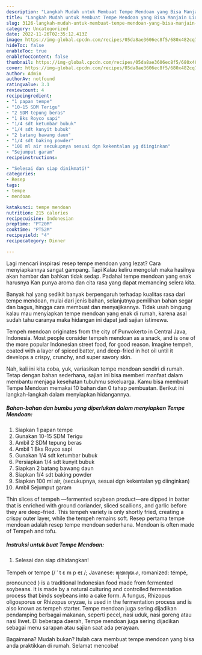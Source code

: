 ```yaml
---
description: "Langkah Mudah untuk Membuat Tempe Mendoan yang Bisa Manjain Lidah, Buat Buka Puasa Lezat"
title: "Langkah Mudah untuk Membuat Tempe Mendoan yang Bisa Manjain Lidah, Buat Buka Puasa Lezat"
slug: 3126-langkah-mudah-untuk-membuat-tempe-mendoan-yang-bisa-manjain-lidah-buat-buka-puasa-lezat
category: Uncategorized
date: 2022-11-26T02:35:12.413Z
image: https://img-global.cpcdn.com/recipes/05da8ae3606ec8f5/680x482cq70/tempe-mendoan-foto-resep-utama.jpg
hideToc: false
enableToc: true
enableTocContent: false
thumbnail: https://img-global.cpcdn.com/recipes/05da8ae3606ec8f5/680x482cq70/tempe-mendoan-foto-resep-utama.jpg
cover: https://img-global.cpcdn.com/recipes/05da8ae3606ec8f5/680x482cq70/tempe-mendoan-foto-resep-utama.jpg
author: Admin
authorAv: notfound
ratingvalue: 3.1
reviewcount: 4
recipeingredient:
- "1 papan tempe"
- "10-15 SDM Terigu"
- "2 SDM tepung beras"
- "1 Bks Royco sapi"
- "1/4 sdt ketumbar bubuk"
- "1/4 sdt kunyit bubuk"
- "2 batang bawang daun"
- "1/4 sdt baking powder"
- "100 ml air secukupnya sesuai dgn kekentalan yg diinginkan"
- "Sejumput garam"
recipeinstructions:

- "Selesai dan siap dinikmati!"
categories:
- Resep
tags:
- tempe
- mendoan

katakunci: tempe mendoan 
nutrition: 215 calories
recipecuisine: Indonesian
preptime: "PT20M"
cooktime: "PT52M"
recipeyield: "4"
recipecategory: Dinner

---
```



Lagi mencari inspirasi resep tempe mendoan yang lezat? Cara menyiapkannya sangat gampang. Tapi Kalau keliru mengolah maka hasilnya akan hambar dan bahkan tidak sedap. Padahal tempe mendoan yang enak harusnya Kan punya aroma dan cita rasa yang dapat memancing selera kita.


Banyak hal yang sedikit banyak berpengaruh terhadap kualitas rasa dari tempe mendoan, mulai dari jenis bahan, selanjutnya pemilihan bahan segar dan bagus, hingga cara membuat dan menyajikannya. Tidak usah bingung kalau mau menyiapkan tempe mendoan yang enak di rumah, karena asal sudah tahu caranya maka hidangan ini dapat jadi sajian istimewa.

Tempeh mendoan originates from the city of Purwokerto in Central Java, Indonesia. Most people consider tempeh mendoan as a snack, and is one of the more popular Indonesian street food, for good reason. Imagine tempeh, coated with a layer of spiced batter, and deep-fried in hot oil until it develops a crispy, crunchy, and super savory skin.


Nah, kali ini kita coba, yuk, variasikan tempe mendoan sendiri di rumah. Tetap dengan bahan sederhana, sajian ini bisa memberi manfaat dalam membantu menjaga kesehatan tubuhmu sekeluarga. Kamu bisa membuat Tempe Mendoan memakai 10 bahan dan 0 tahap pembuatan. Berikut ini langkah-langkah dalam menyiapkan hidangannya.

<!--inarticleads1-->

##### Bahan-bahan dan bumbu yang diperlukan dalam menyiapkan Tempe Mendoan:

1. Siapkan 1 papan tempe
1. Gunakan 10-15 SDM Terigu
1. Ambil 2 SDM tepung beras
1. Ambil 1 Bks Royco sapi
1. Gunakan 1/4 sdt ketumbar bubuk
1. Persiapkan 1/4 sdt kunyit bubuk
1. Siapkan 2 batang bawang daun
1. Siapkan 1/4 sdt baking powder
1. Siapkan 100 ml air, (secukupnya, sesuai dgn kekentalan yg diinginkan)
1. Ambil Sejumput garam


Thin slices of tempeh —fermented soybean product—are dipped in batter that is enriched with ground coriander, sliced scallions, and garlic before they are deep-fried. This tempeh variety is only shortly fried, creating a crispy outer layer, while the tempeh remains soft. Resep pertama tempe mendoan adalah resep tempe mendoan sederhana. Mendoan is often made of Tempeh and tofu. 

<!--inarticleads2-->

##### Instruksi untuk buat Tempe Mendoan:


1. Selesai dan siap dihidangkan!

Tempeh or tempe (/ ˈ t ɛ m p eɪ /; Javanese: ꦠꦺꦩ꧀ꦥꦺ, romanized: témpé, pronounced ) is a traditional Indonesian food made from fermented soybeans. It is made by a natural culturing and controlled fermentation process that binds soybeans into a cake form. A fungus, Rhizopus oligosporus or Rhizopus oryzae, is used in the fermentation process and is also known as tempeh starter. Tempe mendoan juga sering dijadikan pendamping berbagai makanan, seperti pecel, nasi uduk, nasi goreng atau nasi liwet. Di beberapa daerah, Tempe mendoan juga sering dijadikan sebagai menu sarapan atau sajian saat ada perayaan. 

Bagaimana? Mudah bukan? Itulah cara membuat tempe mendoan yang bisa anda praktikkan di rumah. Selamat mencoba!
